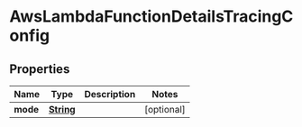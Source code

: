 

# AwsLambdaFunctionDetailsTracingConfig


## Properties

| Name | Type | Description | Notes |
|------------ | ------------- | ------------- | -------------|
|**mode** | [**String**](String.md) |  |  [optional] |



